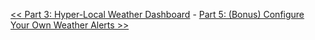 
[<< Part 3: Hyper-Local Weather Dashboard](Part-3.-Hyper-Local-Weather-Dashboard) - [Part 5: (Bonus) Configure Your Own Weather Alerts >>](Part-5.-Configure-Your-Own-Weather-Alerts)